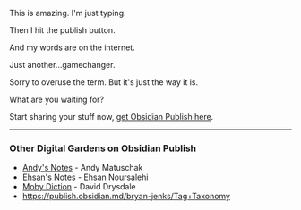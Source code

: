 This is amazing. I'm just typing. 

Then I hit the publish button.

And my words are on the internet.

Just another...gamechanger.

Sorry to overuse the term. But it's just the way it is.

What are you waiting for?

Start sharing your stuff now, [get Obsidian Publish here](https://obsidian.md/pricing).

---

### Other Digital Gardens on Obsidian Publish
- [Andy's Notes](https://publish.obsidian.md/andymatuschak/_Start+Here) - Andy Matuschak
- [Ehsan's Notes](https://notes.thisisehsan.com/Networked+Note+Making/A+designer's+guide+to+networked+notemaking+with+Obsidian) - Ehsan Noursalehi
- [Moby Diction](https://publish.obsidian.md/mobydiction/_About) - David Drysdale
- https://publish.obsidian.md/bryan-jenks/Tag+Taxonomy

